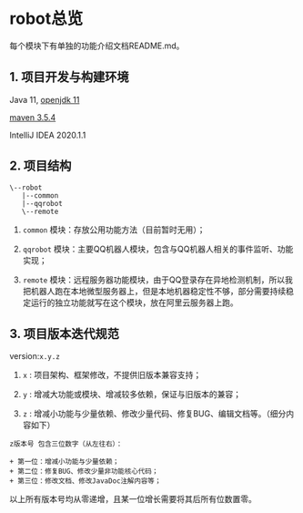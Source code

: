 # robot总览

每个模块下有单独的功能介绍文档README.md。

## 1. 项目开发与构建环境

Java 11, [openjdk 11](https://adoptopenjdk.net/releases.html?variant=openjdk11&jvmVariant=hotspot)

[maven 3.5.4](https://archive.apache.org/dist/maven/maven-3/3.5.4/binaries/)

IntelliJ IDEA 2020.1.1

## 2. 项目结构

```text
\--robot
   |--common
   |--qqrobot
   \--remote
```

1. `common` 模块：存放公用功能方法（目前暂时无用）；

2. `qqrobot` 模块：主要QQ机器人模块，包含与QQ机器人相关的事件监听、功能实现；

3. `remote` 模块：远程服务器功能模块，由于QQ登录存在异地检测机制，所以我把机器人跑在本地微型服务器上，但是本地机器稳定性不够，部分需要持续稳定运行的独立功能就写在这个模块，放在阿里云服务器上跑。

## 3. 项目版本迭代规范

version:`x.y.z`

1. `x` : 项目架构、框架修改，不提供旧版本兼容支持；

2. `y` : 增减大功能或模块、增减较多依赖，保证与旧版本的兼容；

3. `z` : 增减小功能与少量依赖、修改少量代码、修复BUG、编辑文档等。（细分内容如下）

```text
z版本号 包含三位数字（从左往右）：

+ 第一位：增减小功能与少量依赖；
+ 第二位：修复BUG、修改少量非功能核心代码；
+ 第三位：修改文档、修改JavaDoc注解内容等；
```

以上所有版本号均从零递增，且某一位增长需要将其后所有位数置零。
